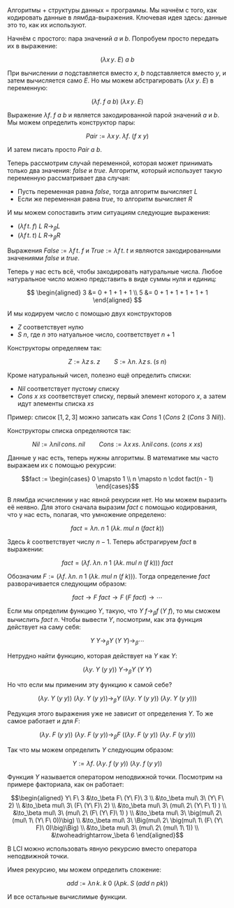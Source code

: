 Алгоритмы + структуры данных = программы. Мы начнём с того, как кодировать данные в лямбда-выражения. Ключевая идея здесь: данные это то, как их используют.

Начнём с простого: пара значений $a$ и $b$. Попробуем просто передать их в выражение:

$$(\lambda x\,y.\; E)\ a\ b$$

При вычислении $a$ подставляется вместо $x$, $b$ подставляется вместо $y$, и затем вычисляется само $E$. Но мы можем абстрагировать $(\lambda x\ y.\; E)$ в переменную:

$$(\lambda f.\; f\ a\ b)\ (\lambda x\,y.\; E)$$

Выражение $\lambda f.\; f\ a\ b$ и является закодированной парой значений $a$ и $b$. Мы можем определить конструктор пары:

$$Pair := \lambda x\,y.\;\lambda f.\; (f\ x\ y)$$

И затем писать просто $Pair\ a\ b$.

Теперь рассмотрим случай переменной, которая может принимать только два значения: $false$ и $true$. Алгоритм, который использует такую переменную рассматривает два случая:

- Пусть переменная равна $false$, тогда алгоритм вычисляет $L$
- Если же переменная равна $true$, то алгоритм вычисляет $R$

И мы можем сопоставить этим ситуациям следующие выражения:

- $(\lambda f\,t.\; f)\ L\ R \to_\beta L$
- $(\lambda f\,t.\; t)\ L\ R \to_\beta R$

Выражения $False := \lambda f\,t.\; f$ и $True := \lambda f\,t.\; t$ и являются закодированными значениями $false$ и $true$.

Теперь у нас есть всё, чтобы закодировать натуральные числа. Любое натуральное число можно представить
в виде суммы нуля и единиц:

$$
\begin{aligned}
3 &= 0 + 1 + 1 + 1 \\
5 &= 0 + 1 + 1 + 1 + 1 + 1
\end{aligned}
$$

И мы кодируем число с помощью двух конструкторов

- $Z$ соответствует нулю
- $S\ n$, где $n$ это натуальное число, соответствует $n+1$

Конструкторы определяем так:

$$Z := \lambda z\, s.\; z \qquad S:= \lambda n.\; \lambda z\,s.\; (s\ n)$$

Кроме натуральный чисел, полезно ещё определить списки:

- $Nil$ соответствует пустому списку
- $Cons\ x\ xs$ соответствует списку, первый элемент которого $x$, а затем идут элементы списка $xs$

Пример: список $[1, 2, 3]$ можно записать как $Cons\ 1\ (Cons\ 2\ (Cons\ 3\ Nil))$.

Конструкторы списка определяются так:

$$Nil := \lambda nil\, cons.\; nil \qquad Cons := \lambda x\,xs.\; \lambda nil\,cons.\; (cons\ x\ xs)$$

Данные у нас есть, теперь нужны алгоритмы. В математике мы часто выражаем их с помощью рекурсии:

$$fact := \begin{cases}
0 \mapsto 1 \\
n \mapsto n \cdot fact(n - 1)
\end{cases}$$

В лямбда исчислении у нас явной рекурсии нет. Но мы можем выразить её неявно. Для этого сначала выразим $fact$ с помощью кодирования, что у нас есть, полагая, что умножение определено:

$$fact = \lambda n.\; n\ 1\ (\lambda k.\; mul\ n\ (fact\ k))$$

Здесь $k$ соответствует числу $n-1$. Теперь абстрагируем $fact$ в выражении:

$$fact = (\lambda f.\;\lambda n.\; n\ 1\ (\lambda k.\; mul\ n\ (f\ k)))\ fact$$

Обозначим $F := (\lambda f.\;\lambda n.\; n\ 1\ (\lambda k.\; mul\ n\ (f\ k)))$. Тогда определение $fact$ разворачивается следующим образом:

$$fact \to F\ fact \to F\ (F\ fact) \to \cdots$$

Если мы определим функцию $Y$, такую, что $Y\ f \to_\beta f\ (Y\ f)$, то мы сможем вычислить $fact\ n$. Чтобы вывести $Y$, посмотрим, как эта функция действует на саму себя:

$$Y\ Y \to_\beta Y\ (Y\ Y) \to_\beta \cdots$$

Нетрудно найти функцию, которая действует на $Y$ как $Y$:

$$(\lambda y.\; Y\ (y\ y))\ Y \to_\beta Y\ (Y\ Y)$$

Но что если мы применим эту функцию к самой себе?

$$(\lambda y.\; Y\ (y\ y))\ (\lambda y.\; Y\ (y\ y)) \to_\beta Y \ \big((\lambda y.\; Y\ (y\ y))\ (\lambda y.\; Y\ (y\ y))\big)$$

Редукция этого выражения уже не зависит от определения $Y$. То же самое работает и для $F$:

$$(\lambda y.\; F\ (y\ y))\ (\lambda y.\; F\ (y\ y)) \to_\beta F \ \big((\lambda y.\; F\ (y\ y))\ (\lambda y.\; F\ (y\ y))\big)$$

Так что мы можем определить $Y$ следующим образом:

$$Y := \lambda f.\; (\lambda y.\; f\ (y\ y))\ (\lambda y.\; f\ (y\ y))$$

Функция $Y$ называется оператором неподвижной точки. Посмотрим на примере факториала, как он работает:

$$\begin{aligned}
Y\ F\ 3 &\to_\beta F\ (Y\ F)\ 3 \\
&\to_\beta mul\ 3\ (Y\ F\ 2) \\
&\to_\beta mul\ 3\ (F\ (Y\ F)\ 2) \\
&\to_\beta mul\ 3\ (mul\ 2\ (Y\ F\ 1) ) \\
&\to_\beta mul\ 3\ (mul\ 2\ (F\ (Y\ F)\ 1) ) \\
&\to_\beta mul\ 3\ \big(mul\ 2\ (mul\ 1\ (Y\ F\ 0))\big) \\
&\to_\beta mul\ 3\ \Big(mul\ 2\ \big(mul\ 1\ (F\ (Y\ F)\ 0)\big)\Big) \\
&\to_\beta mul\ 3\ (mul\ 2\ (mul\ 1\ 1)) \\
&\twoheadrightarrow_\beta 6
\end{aligned}$$

В LCI можно использовать явную рекурсию вместо оператора неподвижной точки.

Имея рекурсию, мы можем определить сложение:

$$add := \lambda n\,k.\; k\ 0\ (\lambda pk.\;S\ (add\ n\ pk))$$

И все остальные вычислимые функции.
